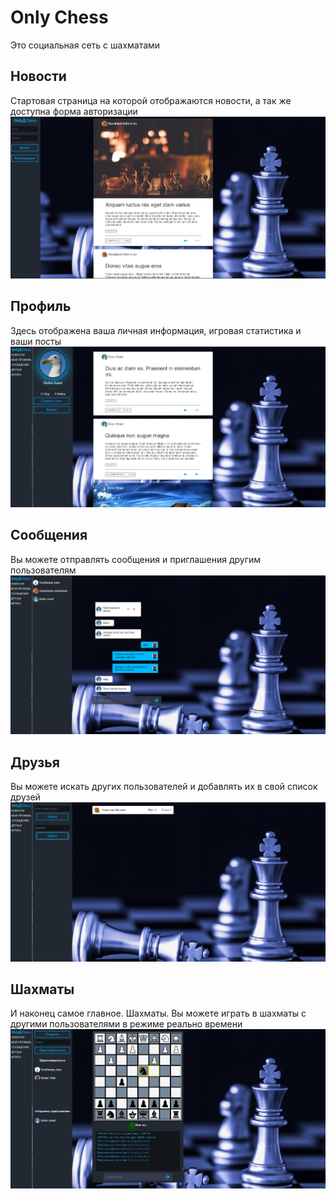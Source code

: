 # Only Chess

Это социальная сеть с шахматами

## Новости

Стартовая страница на которой отображаются новости, а так же доступна форма авторизации
![image](https://github.com/SpiritCrusher67/OnlyChessFront/blob/media/media/newspage.png)

## Профиль
Здесь отображена ваша личная информация, игровая статистика и ваши посты
![image](https://github.com/SpiritCrusher67/OnlyChessFront/blob/media/media/profilepage.png)

## Сообщения
Вы можете отправлять сообщения и приглашения другим пользователям
![image](https://github.com/SpiritCrusher67/OnlyChessFront/blob/media/media/messagespage.png)

## Друзья
Вы можете искать других пользователей и добавлять их в свой список друзей
![image](https://github.com/SpiritCrusher67/OnlyChessFront/blob/media/media/friendspage.png)

## Шахматы
И наконец самое главное. Шахматы. Вы можете играть в шахматы с другими пользователями в режиме реально времени
![image](https://github.com/SpiritCrusher67/OnlyChessFront/blob/media/media/gamepage.png)